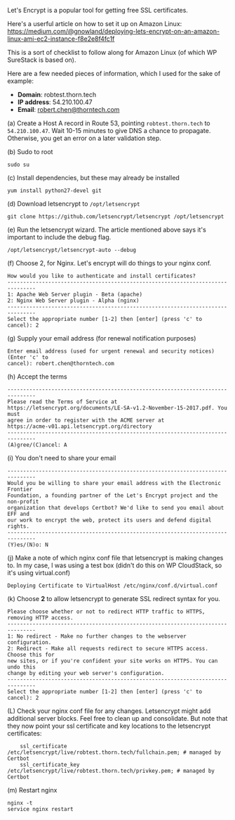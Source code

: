 Let's Encrypt is a popular tool for getting free SSL certificates.

Here's a userful article on how to set it up on Amazon Linux:
https://medium.com/@gnowland/deploying-lets-encrypt-on-an-amazon-linux-ami-ec2-instance-f8e2e8f4fc1f

This is a sort of checklist to follow along for Amazon Linux (of which WP SureStack is based on).

Here are a few needed pieces of information, which I used for the sake of example:

* **Domain**: robtest.thorn.tech
* **IP address**: 54.210.100.47
* **Email**: robert.chen@thorntech.com

(a) Create a Host A record in Route 53, pointing `robtest.thorn.tech` to `54.210.100.47`. Wait 10-15 minutes to give DNS a chance to propagate. Otherwise, you get an error on a later validation step.

(b) Sudo to root

`sudo su`

(c) Install dependencies, but these may already be installed

`yum install python27-devel git`

(d) Download letsencrypt to `/opt/letsencrypt`

`git clone https://github.com/letsencrypt/letsencrypt /opt/letsencrypt`

(e) Run the letsencrypt wizard. The article mentioned above says it's important to include the debug flag.

`/opt/letsencrypt/letsencrypt-auto --debug`

(f) Choose 2, for Nginx. Let's encrypt will do things to your nginx conf.

```
How would you like to authenticate and install certificates?
-------------------------------------------------------------------------------
1: Apache Web Server plugin - Beta (apache)
2: Nginx Web Server plugin - Alpha (nginx)
-------------------------------------------------------------------------------
Select the appropriate number [1-2] then [enter] (press 'c' to cancel): 2
```

(g) Supply your email address (for renewal notification purposes)

```
Enter email address (used for urgent renewal and security notices) (Enter 'c' to
cancel): robert.chen@thorntech.com
```

(h) Accept the terms

```
-------------------------------------------------------------------------------
Please read the Terms of Service at
https://letsencrypt.org/documents/LE-SA-v1.2-November-15-2017.pdf. You must
agree in order to register with the ACME server at
https://acme-v01.api.letsencrypt.org/directory
-------------------------------------------------------------------------------
(A)gree/(C)ancel: A
```

(i) You don't need to share your email 

```
-------------------------------------------------------------------------------
Would you be willing to share your email address with the Electronic Frontier
Foundation, a founding partner of the Let's Encrypt project and the non-profit
organization that develops Certbot? We'd like to send you email about EFF and
our work to encrypt the web, protect its users and defend digital rights.
-------------------------------------------------------------------------------
(Y)es/(N)o: N
```

(j) Make a note of which nginx conf file that letsencrypt is making changes to. In my case, I was using a test box (didn't do this on WP CloudStack, so it's using virtual.conf)

```
Deploying Certificate to VirtualHost /etc/nginx/conf.d/virtual.conf
```

(k) Choose **2** to allow letsencrypt to generate SSL redirect syntax for you. 

```
Please choose whether or not to redirect HTTP traffic to HTTPS, removing HTTP access.
-------------------------------------------------------------------------------
1: No redirect - Make no further changes to the webserver configuration.
2: Redirect - Make all requests redirect to secure HTTPS access. Choose this for
new sites, or if you're confident your site works on HTTPS. You can undo this
change by editing your web server's configuration.
-------------------------------------------------------------------------------
Select the appropriate number [1-2] then [enter] (press 'c' to cancel): 2
```

(L) Check your nginx conf file for any changes. Letsencrypt might add additional server blocks. Feel free to clean up and consolidate. But note that they now point your ssl certificate and key locations to the letsencrypt certificates:

```
    ssl_certificate /etc/letsencrypt/live/robtest.thorn.tech/fullchain.pem; # managed by Certbot
    ssl_certificate_key /etc/letsencrypt/live/robtest.thorn.tech/privkey.pem; # managed by Certbot
```

(m) Restart nginx

```
nginx -t
service nginx restart
```